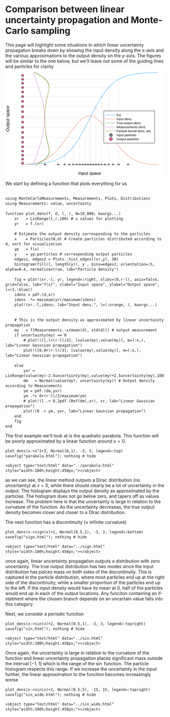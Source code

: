 
# Comparison between linear uncertainty propagation and Monte-Carlo sampling
This page will highlight some situations in which linear uncertainty propagation breaks down by showing the input density along the x-axis and the various approximations to the output density on the y-axis. The figures will be similar to the one below, but we'll leave out some of the guiding lines and particles for clarity
![transformed densities](assets/transformed_densities.svg)

We start by defining a function that plots everything for us

```@example comparison

using MonteCarloMeasurements, Measurements, Plots, Distributions
using Measurements: value, uncertainty

function plot_dens(f, d, l, r, N=10_000; kwargs...)
    xr   = LinRange(l,r,100) # x values for plotting
    yr   = f.(xr)

    # Estimate the output density corresponding to the particles
    x    = Particles(N,d) # Create particles distributed according to d, sort for visualization
    yp   = f(x)
    y    = yp.particles # corresponding output particles
    edges1, edges2 = Plots._hist_edges((xr,y), 30)
    histogram(fill(l, length(y)), y , bins=edges2, orientation=:h, alpha=0.4, normalize=true, lab="Particle density")

    fig = plot!(xr.-l, yr, legend=:right, xlims=(0,r-l), axis=false, grid=false, lab="f(x)", xlabel="Input space", ylabel="Output space", l=(3,:blue))
    idens = pdf.(d,xr)
    idens .*= maximum(yr)/maximum(idens)
    plot!(xr.-l,idens; lab="Input dens.", l=(:orange, ), kwargs...)


    # This is the output density as approximated by linear uncertainty propagation
    my   = f(Measurements.:±(mean(d), std(d))) # output measurement
    if uncertainty(my) == 0
        # plot!([l,l+(r-l)/3], [value(my),value(my)], m=(:o,), lab="Linear Gaussian propagation")
        plot!([0,0+(r-l)/3], [value(my),value(my)], m=(:o,), lab="Linear Gaussian propagation")

    else
        yxr = LinRange(value(my)-2.5uncertainty(my),value(my)+2.5uncertainty(my),100)
        dm   = Normal(value(my), uncertainty(my)) # Output density according to Measurements
        ym = pdf.(dm,yxr)
        ym .*= 0+(r-l)/3/maximum(ym)
        # plot!(l .+ 0.2pdf.(Ref(dm),xr), xr, lab="Linear Gaussian propagation")
        plot!(0 .+ ym, yxr, lab="Linear Gaussian propagation")
    end
    fig
end
```

The first example we'll look at is the quadratic parabola. This function will be poorly approximated by a linear function around $x=0$.
```@example comparison
plot_dens(x->x^2+3, Normal(0,1), -3, 3, legend=:top)
savefig("parabola.html"); nothing # hide
```

```@raw html
<object type="text/html" data="../parabola.html" style="width:100%;height:450px;"></object>
```
as we can see, the linear method outputs a Dirac distribution (no uncertainty) at $x=0$, while there should clearly be a lot of uncertainty in the output. The histogram displays the output density as approximated by the particles. The histogram does not go below zero, and tapers off as values increase. The problem here is that the uncertainty is large in relation to the curvature of the function. As the uncertainty decreseas, the true output density becomes closer and closer to a DIrac distribution.


The next function has a discontinuity (≈ infinite curvature)
```@example comparison
plot_dens(x->sign(x)+1, Normal(0.5,1), -3, 3, legend=:bottom)
savefig("sign.html"); nothing # hide
```

```@raw html
<object type="text/html" data="../sign.html" style="width:100%;height:450px;"></object>
```
once again, linear uncertainty propagation outputs a distribution with zero uncertainty. The true output distribution has two modes since the input distribution has palces mass on both sides of the discontinuity. This is captured in the particle distribution, where most particles end up at the right side of the discontinuity, while a smaller proportion of the particles end up to the left. If the input density would have its mean at 0, half of the particles would end up in each of the output locations. Any funciton containing an if-statment where the chosen branch depends on an uncertain value falls into this category.

Next, we consider a periodic function
```@example comparison
plot_dens(x->sin(x)+2, Normal(0.5,1), -3, 3, legend=:topright)
savefig("sin.html"); nothing # hide
```

```@raw html
<object type="text/html" data="../sin.html" style="width:100%;height:450px;"></object>
```
Once again, the uncertainty is large in relation to the curvature of the function and linear uncertainty propagation places significant mass outside the interval $[-1, 1]$ which is the range of the $\sin$ function. The particle histogram respects this range. If we increase the uncertainty in the input further, the linear approximation to the function becomes increasingly worse
```@example comparison
plot_dens(x->sin(x)+2, Normal(0.5,5), -15, 15, legend=:topright)
savefig("sin_wide.html"); nothing # hide
```

```@raw html
<object type="text/html" data="../sin_wide.html" style="width:100%;height:450px;"></object>
```
